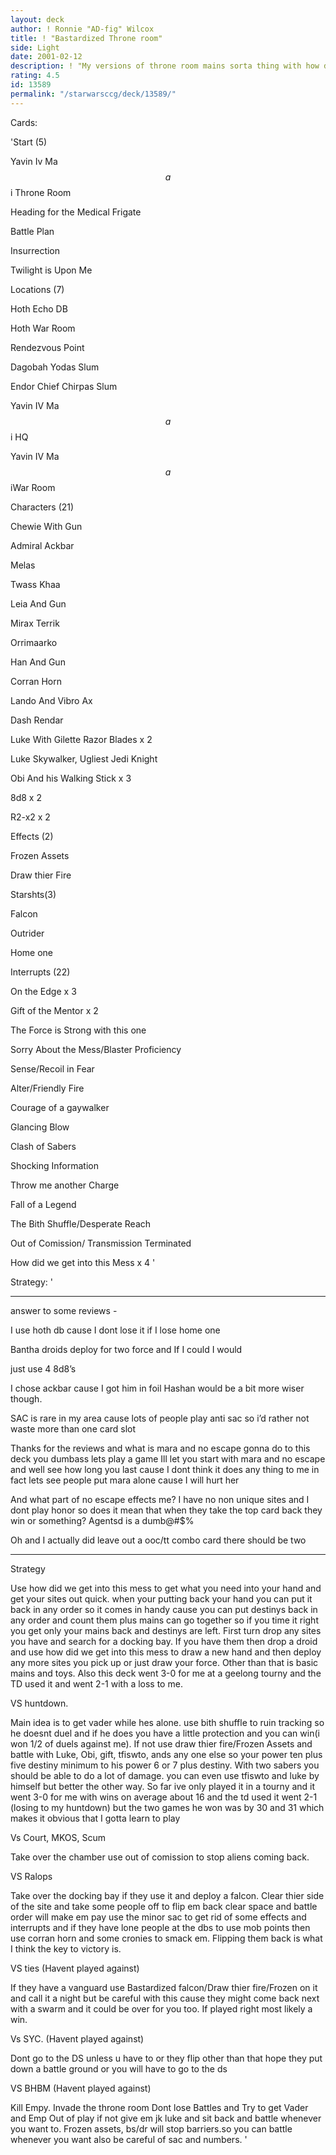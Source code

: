 ```yaml
---
layout: deck
author: ! Ronnie "AD-fig" Wilcox
title: ! "Bastardized Throne room"
side: Light
date: 2001-02-12
description: ! "My versions of throne room mains sorta thing with how did we get into this mess to get everything I need"
rating: 4.5
id: 13589
permalink: "/starwarsccg/deck/13589/"
---
```

Cards: 

'Start (5)

Yavin Iv Ma$$a$$i Throne Room

Heading for the Medical Frigate

Battle Plan

Insurrection

Twilight is Upon Me


Locations (7)

Hoth Echo DB

Hoth War Room

Rendezvous Point

Dagobah Yodas Slum

Endor Chief Chirpas Slum

Yavin IV Ma$$a$$i HQ

Yavin IV Ma$$a$$iWar Room


Characters (21)

Chewie With Gun

Admiral Ackbar

Melas

Twass Khaa

Leia And Gun

Mirax Terrik

Orrimaarko

Han And Gun

Corran Horn

Lando And Vibro Ax

Dash Rendar

Luke With Gilette Razor Blades x 2

Luke Skywalker, Ugliest Jedi Knight

Obi And his Walking Stick x 3

8d8 x 2

R2-x2 x 2


Effects (2)

Frozen Assets

Draw thier Fire


Starshts(3)

Falcon

Outrider

Home one


Interrupts (22)

On the Edge x 3

Gift of the Mentor x 2

The Force is Strong with this one

Sorry About the Mess/Blaster Proficiency

Sense/Recoil in Fear

Alter/Friendly Fire

Courage of a gaywalker

Glancing Blow

Clash of Sabers

Shocking Information

Throw me another Charge

Fall of a Legend

The Bith Shuffle/Desperate Reach

Out of Comission/ Transmission Terminated

How did we get into this Mess x 4 '

Strategy: '

********************************************************

answer to some reviews -

I use hoth db cause I dont lose it if I lose home one

Bantha droids deploy for two force and If I could I would

just use 4 8d8’s

I chose ackbar cause I got him in foil Hashan would be a bit more wiser though.

SAC is rare in my area cause lots of people play anti sac so i’d rather not waste more than one card slot

Thanks for the reviews and what is mara and no escape gonna do to this deck you dumbass lets play a game Ill let you start with mara and no escape and well see how long you last cause I dont think it does any thing to me in fact lets see people put mara alone cause I will hurt her

And what part of no escape effects me? I have no non unique sites and I dont play honor so does it mean that when they take the top card back they win or something? Agentsd is a dumb@#$%

Oh and I actually did leave out a ooc/tt combo card there should be two

********************************************************* 


Strategy

Use how did we get into this mess to get what you need into your hand and get your sites out quick. when your putting back your hand you can put it back in any order so it comes in handy cause you can put destinys back in any order and count them plus mains can go together so if you time it right you get only your mains back and destinys are left.  First turn drop any sites you have and search for a docking bay. If you have them then drop a droid and use how did we get into this mess to draw a new hand and then deploy any more sites you pick up or just draw your force. Other than that is basic mains and toys. Also this deck went 3-0 for me at a geelong tourny and the TD used it and went 2-1 with a loss to me.


VS huntdown.

Main idea is to get vader while hes alone.  use bith shuffle to ruin tracking so he doesnt duel and if he does you have a little protection and you can win(i won 1/2 of duels against me). If not use draw thier fire/Frozen Assets  and battle with Luke, Obi, gift, tfiswto, ands any one else so your power ten plus five destiny minimum to his power 6 or 7 plus destiny. With two sabers you should be able to do a lot of damage. you can even use tfiswto and luke by himself but better the other way. So far ive only played it in a tourny and it went 3-0 for me with wins on average about 16 and the td used it went 2-1 (losing to my huntdown) but the two games he won was by 30 and 31 which makes it obvious that I gotta learn to play 


Vs Court, MKOS, Scum

Take over the chamber use out of comission to stop aliens coming back.


VS Ralops

Take over the docking bay if they use it and deploy a falcon. Clear thier side of the site and take some people off to flip em back clear space and battle order will make em pay use the minor sac to get rid of some effects and interrupts and if they have lone people at the dbs to use mob points then use corran horn and some cronies to smack em. Flipping them back is what I think the key to victory is.


VS ties (Havent played against)

If they have a vanguard use Bastardized falcon/Draw thier fire/Frozen on it and call it a night but be careful with this cause they might come back next with a swarm and it could be over for you too. If played right most likely a win.


Vs SYC. (Havent played against)

Dont go to the DS unless u have to or they flip other than that hope they put down a battle ground or you will have to go to the ds 


VS BHBM (Havent played against)

Kill Empy. Invade the throne room Dont lose Battles and Try to get Vader and Emp Out of play if not give em jk luke and sit back and battle whenever you want to. Frozen assets, bs/dr will stop barriers.so you can battle whenever you want also be careful of sac and numbers.   '

